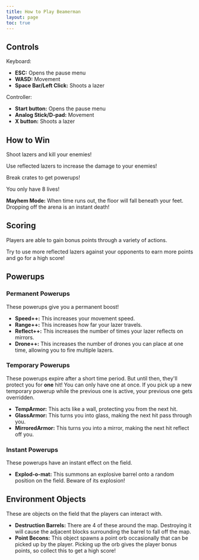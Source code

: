 ```yaml
---
title: How to Play Beamerman
layout: page
toc: true
---
```


## Controls
Keyboard:
- **ESC:** Opens the pause menu
- **WASD:** Movement
- **Space Bar/Left Click:** Shoots a lazer

Controller:
- **Start button:** Opens the pause menu
- **Analog Stick/D-pad:** Movement
- **X button:** Shoots a lazer

## How to Win
Shoot lazers and kill your enemies!

Use reflected lazers to increase the damage to your enemies!

Break crates to get powerups!

You only have 8 lives!

**Mayhem Mode:** When time runs out, the floor will fall beneath your feet. Dropping off the arena is an instant death!

## Scoring
Players are able to gain bonus points through a variety of actions.

Try to use more reflected lazers against your opponents to earn more points and go for a high score!

## Powerups
### Permanent Powerups
These powerups give you a permanent boost!

- **Speed++:** This increases your movement speed.
- **Range++:** This increases how far your lazer travels.
- **Reflect++:** This increases the number of times your lazer reflects on mirrors.
- **Drone++:** This increases the number of drones you can place at one time, allowing you to fire multiple lazers.

### Temporary Powerups
These powerups expire after a short time period. But until then, they'll protect you for **one** hit! 
You can only have one at once. If you pick up a new temporary powerup while the previous one is active, your previous one gets overridden.

- **TempArmor:** This acts like a wall, protecting you from the next hit.
- **GlassArmor:** This turns you into glass, making the next hit pass through you.
- **MirroredArmor:** This turns you into a mirror, making the next hit reflect off you.

### Instant Powerups
These powerups have an instant effect on the field.

- **Explod-o-mat:** This summons an explosive barrel onto a random position on the field. Beware of its explosion!

## Environment Objects
These are objects on the field that the players can interact with.

- **Destruction Barrels:** There are 4 of these around the map. Destroying it will cause the adjacent blocks surrounding the barrel to fall off the map.
- **Point Becons:** This object spawns a point orb occasionally that can be picked up by the player. Picking up the orb gives the player bonus points, so collect this to get a high score!


